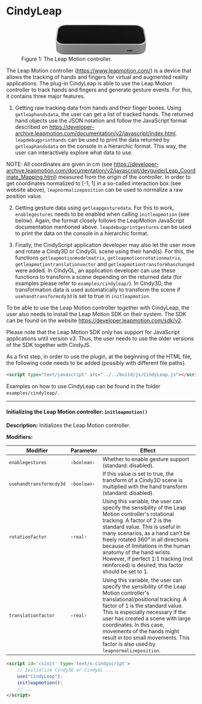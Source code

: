 # CindyLeap

<figure>
<center>
<img src="img/cindyleap/LeapMotionController.png" alt="GUI options" style="max-height:80px"/>
</center>
<figcaption>Figure 1: The Leap Motion controller.</figcaption>
</figure>

The Leap Motion controller (https://www.leapmotion.com/) is a device that allows the tracking of hands and fingers for virtual and augmented reality applications. The plug-in CindyLeap is able to use the Leap Motion controller to track hands and fingers and generate gesture events. For this, it contains three major features.

1. Getting raw tracking data from hands and their finger bones. Using `getleaphandsdata`, the user can get a list of tracked hands. The returned hand objects use the JSON notation and follow the JavaScript format described on https://developer-archive.leapmotion.com/documentation/v2/javascript/index.html. `leapdebugprinthands` can be used to print the data returned by `getleaphandsdata` on the console in a hierarchic format. This way, the user can interactively explore what data to use.

NOTE: All coordinates are given in cm (see https://developer-archive.leapmotion.com/documentation/v2/javascript/devguide/Leap_Coordinate_Mapping.html) measured from the origin of the controller. In order to get coordinates normalized to [-1, 1] in a so-called interaction box (see website above), `leapnormalizeposition` can be used to normalize a raw position value.

2. Getting gesture data using `getleapgesturedata`. For this to work, `enablegestures` needs to be enabled when calling `initleapmotion` (see below). Again, the format closely follows the LeapMotion JavaScript documentation mentioned above. `leapdebugprintgestures` can be used to print the data on the console in a hierarchic format.

3. Finally, the CindyScript application developer may also let the user move and rotate a Cindy3D or CindyGL scene using their hand(s). For this, the functions  `getleapmotionmodelmatrix`, `getleapmotionrotationmatrix`, `getleapmotiontranslationvector` and `getleapmotiontransformhaschanged` were added. In CindyGL, an application developer can use these functions to transform a scene depending on the returned data (for examples please refer to `examples/cindyleap/`). In Cindy3D, the transformation data is used automatically to transform the scene if `usehandtransformcdy3d` is set to true in `initleapmotion`.

To be able to use the Leap Motion controller together with CindyLeap, the user also needs to install the Leap Motion SDK on their system. The SDK can be found on the website https://developer.leapmotion.com/sdk/v2.

Please note that the Leap Motion SDK only has support for JavaScript applications until version v3. Thus, the user needs to use the older versions of the SDK together with CindyJS.

As a first step, in order to use the plugin, at the beginning of the HTML file, the following code needs to be added (possibly with different file paths).

```html
<script type="text/javascript" src="../../build/js/CindyLeap.js"></script>
```

Examples on how to use CindyLeap can be found in the folder `examples/cindyleap/`.

------

#### Initializing the Leap Motion controller: `initleapmotion()`

**Description:**
Initializes the Leap Motion controller.

**Modifiers:**

| Modifier  | Parameter                | Effect                                                   |
| --------- | ------------------------ | -------------------------------------------------------- |
| `enablegestures` | `‹boolean›` | Whether to enable gesture support (standard: disabled). |
| `usehandtransformcdy3d` | `‹boolean›` | If this value is set to true, the transform of a Cindy3D scene is multiplied with the hand transform (standard: disabled). |
| `rotationfactor` | `‹real›` | Using this variable, the user can specify the sensibility of the Leap Motion controller's rotational tracking. A factor of 2 is the standard value. This is useful in many scenarios, as a hand can't be freely rotated 360° in all directions because of limitations in the human anatomy of the hand wrists. However, if perfect 1:1 tracking (not reinforced) is desired, this factor should be set to 1. |
| `translationfactor` | `‹real›` | Using this variable, the user can specify the sensibility of the Leap Motion controller's translational/positional tracking. A factor of 1 is the standard value. This is especially necessary if the user has created a scene with large coordinates. In this case, movements of the hands might result in too small movements. This factor is also used by `leapnormalizeposition`. |

```html
<script id='csinit' type='text/x-cindyscript'>
    // Initialize Cindy3D or CindyGL ...
    use("CindyLeap");
    initleapmotion();
	// ...
</script>
```
